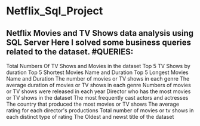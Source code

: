 # Netflix_Sql_Project
Netflix Movies and TV Shows data analysis using SQL Server
Here I solved some business queries related to the dataset.
#QUERIES:
---------------------------------------------------
Total Numbers Of TV Shows and Movies in the dataset
Top 5 TV Shows by duration
Top 5 Shortest Movies Name and Duration
Top 5 Longest Movies Name and Duration
The number of movies or TV shows in each genre
The average duration of movies or TV shows in each genre
Numbers of movies or TV shows were released in each year
Director who has the most movies or TV shows in the dataset
The most frequently cast actors and actresses
The country that produced the most movies or TV shows
The average rating for each director's productions
Total number of movies or tv shows in each distinct type of rating
The Oldest and newst title of the dataset
